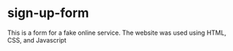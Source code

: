 # sign-up-form
This is a form for a fake online service. The website was used using HTML, CSS, and Javascript